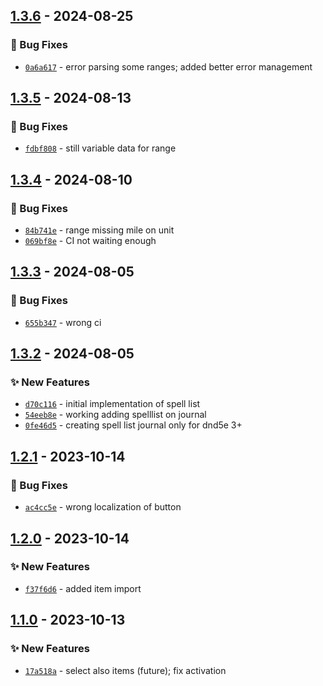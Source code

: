 
## [1.3.6] - 2024-08-25
### :bug: Bug Fixes
- [`0a6a617`](https://github.com/gioppoluca/5e-spellblock-importer/commit/0a6a61732b3501be32b85285fd0dc195ec8b7786) - error parsing some ranges; added better error management


## [1.3.5] - 2024-08-13
### :bug: Bug Fixes
- [`fdbf808`](https://github.com/gioppoluca/5e-spellblock-importer/commit/fdbf8083b2cd94602ec4460cab40a0e51dc85ed0) - still variable data for range


## [1.3.4] - 2024-08-10
### :bug: Bug Fixes
- [`84b741e`](https://github.com/gioppoluca/5e-spellblock-importer/commit/84b741e3739f35ccbed48bf589aa3de4767edb4c) - range missing mile on unit
- [`069bf8e`](https://github.com/gioppoluca/5e-spellblock-importer/commit/069bf8e9b8f7c9ae9f0afc34ed62119f4dbdbac6) - CI not waiting enough


## [1.3.3] - 2024-08-05
### :bug: Bug Fixes
- [`655b347`](https://github.com/gioppoluca/5e-spellblock-importer/commit/655b347aee1dc35572fddf1abb6ba607a9321339) - wrong ci


## [1.3.2] - 2024-08-05
### :sparkles: New Features
- [`d70c116`](https://github.com/gioppoluca/5e-spellblock-importer/commit/d70c1161dfd69f14a0cac356c5e5abb873e1f74b) - initial implementation of spell list
- [`54eeb8e`](https://github.com/gioppoluca/5e-spellblock-importer/commit/54eeb8e0915861dfcf9e5e54ec12b4c94472493d) - working adding spelllist on journal
- [`0fe46d5`](https://github.com/gioppoluca/5e-spellblock-importer/commit/0fe46d5320ccb8ba54bdea3e9826ccd1e265e8d7) - creating spell list journal only for dnd5e 3+


## [1.2.1] - 2023-10-14
### :bug: Bug Fixes
- [`ac4cc5e`](https://github.com/gioppoluca/5e-spellblock-importer/commit/ac4cc5e6a5d9a76e73cac2e449c0d3f701b4a538) - wrong localization of button


## [1.2.0] - 2023-10-14
### :sparkles: New Features
- [`f37f6d6`](https://github.com/gioppoluca/5e-spellblock-importer/commit/f37f6d6957bbd9201e49595dd9e9488a98649643) - added item import


## [1.1.0] - 2023-10-13
### :sparkles: New Features
- [`17a518a`](https://github.com/gioppoluca/5e-spellblock-importer/commit/17a518adddac0627c6419c20d3f8810418a10674) - select also items (future); fix activation


[1.1.0]: https://github.com/gioppoluca/5e-spellblock-importer/compare/1.0.2...1.1.0
[1.2.0]: https://github.com/gioppoluca/5e-spellblock-importer/compare/1.1.0...1.2.0
[1.2.1]: https://github.com/gioppoluca/5e-spellblock-importer/compare/1.2.0...1.2.1
[1.3.2]: https://github.com/gioppoluca/5e-spellblock-importer/compare/1.3.1...1.3.2
[1.3.3]: https://github.com/gioppoluca/5e-spellblock-importer/compare/1.3.2...1.3.3
[1.3.4]: https://github.com/gioppoluca/5e-spellblock-importer/compare/1.3.3...1.3.4
[1.3.5]: https://github.com/gioppoluca/5e-spellblock-importer/compare/1.3.4...1.3.5
[1.3.6]: https://github.com/gioppoluca/5e-spellblock-importer/compare/1.3.5...1.3.6
